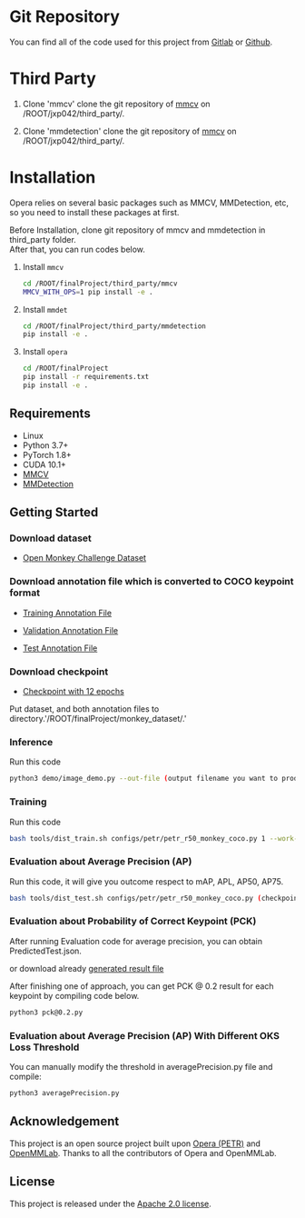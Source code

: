 # Git Repository

You can find all of the code used for this project from [Gitlab](https://git.cs.bham.ac.uk/projects-2022-23/jxp042) or [Github](https://github.com/jiwonhaha/finalProject).

# Third Party

1. Clone 'mmcv'
clone the git repository of [mmcv](https://github.com/open-mmlab/mmcv/tree/30f305810702f47525a28e6a58d52414ecb79d0f) on /ROOT/jxp042/third_party/.

2. Clone 'mmdetection'
clone the git repository of [mmcv](https://github.com/open-mmlab/mmdetection/tree/ca11860f4f3c3ca2ce8340e2686eeaec05b29111) on /ROOT/jxp042/third_party/.

# Installation

Opera relies on several basic packages such as MMCV, MMDetection, etc, so you need to install these packages at first.

Before Installation, clone git repository of mmcv and mmdetection in third_party folder.   
After that, you can run codes below.


1. Install `mmcv`

   ```bash
   cd /ROOT/finalProject/third_party/mmcv
   MMCV_WITH_OPS=1 pip install -e .
   ```

2. Install `mmdet`

   ```bash
   cd /ROOT/finalProject/third_party/mmdetection
   pip install -e .
   ```

3. Install `opera`

   ```bash
   cd /ROOT/finalProject
   pip install -r requirements.txt
   pip install -e .
   ```



## Requirements

- Linux
- Python 3.7+
- PyTorch 1.8+
- CUDA 10.1+
- [MMCV](https://mmcv.readthedocs.io/en/latest/#installation)
- [MMDetection](https://mmdetection.readthedocs.io/en/latest/#installation)

## Getting Started

### Download dataset

- [Open Monkey Challenge Dataset](https://competitions.codalab.org/competitions/34342#learn_the_details)

### Download annotation file which is converted to COCO keypoint format

- [Training Annotation File](https://drive.google.com/file/d/1-8c652RrCyKI0mAor_KPlI_WQ8EMQPYV/view?usp=share_link) 
        
- [Validation Annotation File](https://drive.google.com/file/d/1DZcVRiXCpGsbrfZz9ABFUFs68PNSfgx8/view?usp=share_link) 

- [Test Annotation File](https://drive.google.com/file/d/1AiU1KqqPLhGWDnKPvfNiTQuSY4hBUsYt/view?usp=share_link) 
         

### Download checkpoint

- [Checkpoint with 12 epochs](https://drive.google.com/file/d/1OwBYLV7y5illjyWfspIq6u76iS0CP568/view?usp=share_link)

Put dataset, and both annotation files to directory.'/ROOT/finalProject/monkey_dataset/.'       

       
### Inference       
Run this code   

``` bash
python3 demo/image_demo.py --out-file (output filename you want to product) (file directory you want to inference) configs/petr/petr_r50_monkey_coco.py (checkpoint directory)
```

### Training        
Run this code        

``` bash
bash tools/dist_train.sh configs/petr/petr_r50_monkey_coco.py 1 --work-dir monkeyDir --gpu-id 0 --resume-from (checkpoint directory which is start point)
```

### Evaluation about Average Precision (AP)

Run this code, it will give you outcome respect to mAP, APL, AP50, AP75.   

``` bash
bash tools/dist_test.sh configs/petr/petr_r50_monkey_coco.py (checkpoint directory) 1 --eval keypoints
```

### Evaluation about Probability of Correct Keypoint (PCK)

After running Evaluation code for average precision, you can obtain PredictedTest.json.

or download already [generated result file](https://drive.google.com/file/d/1W-qtnWe2NGpxMymXJvCQEFFZ8TsD1wAJ/view?usp=share_link)

After finishing one of approach, you can get PCK @ 0.2 result for each keypoint by compiling code below.

``` bash
python3 pck@0.2.py
```

### Evaluation about Average Precision (AP) With Different OKS Loss Threshold

You can manually modify the threshold in averagePrecision.py file and compile:
``` bash
python3 averagePrecision.py
```


## Acknowledgement

This project is an open source project built upon [Opera (PETR)](https://github.com/hikvision-research/opera) and [OpenMMLab](https://github.com/open-mmlab/). Thanks to all the contributors of Opera and OpenMMLab.


## License

This project is released under the [Apache 2.0 license](LICENSE).

